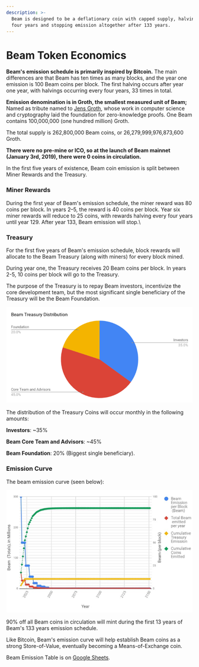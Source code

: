 ```yaml
---
description: >-
  Beam is designed to be a deflationary coin with capped supply, halving every
  four years and stopping emission altogether after 133 years.
---
```


# Beam Token Economics

**Beam's emission schedule is primarily inspired by Bitcoin.** The main differences are that Beam has ten times as many blocks, and the year one emission is 100 Beam coins per block. The first halving occurs after year one year, with halvings occurring every four years, 33 times in total.

‌**Emission denomination is in Groth, the smallest measured unit of Beam;** Named as tribute named to [Jens Groth](http://www0.cs.ucl.ac.uk/staff/j.groth/), whose work in computer science and cryptography laid the foundation for zero-knowledge proofs. One Beam contains 100,000,000 (one hundred million) Groth.

The total supply is 262,800,000 Beam coins, or 26,279,999,976,873,600 Groth.

**There were no pre-mine or ICO, so at the launch of Beam mainnet (January 3rd, 2019), there were 0 coins in circulation.**

In the first five years of existence, Beam coin emission is split between Miner Rewards and the Treasury.

### Miner Rewards

During the first year of Beam's emission schedule, the miner reward was 80 coins per block. In years 2–5, the reward is 40 coins per block. Year six miner rewards will reduce to 25 coins, with rewards halving every four years until year 129. After year 133, Beam emission will stop.\


### Treasury

For the first five years of Beam's emission schedule, block rewards will allocate to the Beam Treasury (along with miners) for every block mined.

‌During year one, the Treasury receives 20 Beam coins per block. In years 2-5, 10 coins per block will go to the Treasury.

The purpose of the Treasury is to repay Beam investors, incentivize the core development team, but the most significant single beneficiary of the Treasury will be the Beam Foundation.

![ 20% treasury Distribution ](<../.gitbook/assets/image (1).png>)

The distribution of the Treasury Coins will occur monthly in the following amounts:

**Investors**: \~35%

**Beam Core Team and Advisors**: \~45%

**Beam Foundation**: 20% (Biggest single beneficiary).

### Emission Curve

The beam emission curve (seen below):

![](<../.gitbook/assets/image (3).png>)

90% off all Beam coins in circulation will mint during the first 13 years of Beam's 133 years emission schedule.

Like Bitcoin, Beam's emission curve will help establish Beam coins as a strong Store-of-Value, eventually becoming a Means-of-Exchange coin.

Beam Emission Table is on [Google Sheets](https://docs.google.com/spreadsheets/d/1vixXEPgmbS7C3BzJ10OVHPBJr\_z2KpWf9G77ujNl5eQ/edit?usp=sharing).
